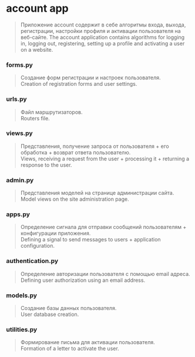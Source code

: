 # account app
> Приложение account содержит в себе алгоритмы входа, выхода, регистрации, настройки профиля и активации пользователя на веб-сайте.
> The account application contains algorithms for logging in, logging out, registering, setting up a profile and activating a user on a website.
### forms.py
> Создание форм регистрации и настроек пользователя.<br/>
> Creation of registration forms and user settings.
### urls.py
> Файл маршрутизаторов.<br/>
> Routers file.
### views.py
> Представления, получение запроса от пользователя + его обработка + возврат ответа пользователю.<br/>
> Views, receiving a request from the user + processing it + returning a response to the user.
### admin.py
> Представления моделей на странице администрации сайта.<br/>
> Model views on the site administration page.
### apps.py
> Определение сигнала для отправки сообщений пользователям + конфигурации приложения.<br/>
> Defining a signal to send messages to users + application configuration.
### authentication.py
> Определение авторизации пользователя с помощью email адреса.<br/>
> Defining user authorization using an email address.
### models.py
> Создание базы данных пользователя.<br/>
> User database creation.
### utilities.py
> Формирование письма для активации пользователя.<br/>
> Formation of a letter to activate the user.
